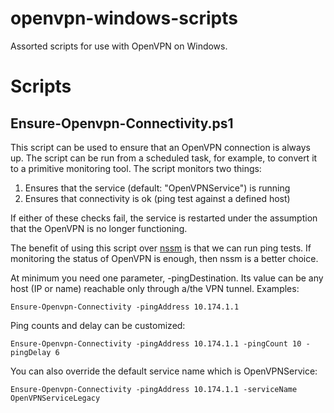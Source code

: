 # openvpn-windows-scripts

Assorted scripts for use with OpenVPN on Windows.

# Scripts

## Ensure-Openvpn-Connectivity.ps1

This script can be used to ensure that an OpenVPN connection is always up. The
script can be run from a scheduled task, for example, to convert it to a
primitive monitoring tool. The script monitors two things:

1. Ensures that the service (default: "OpenVPNService") is running
1. Ensures that connectivity is ok (ping test against a defined host)

If either of these checks fail, the service is restarted under the assumption
that the OpenVPN is no longer functioning.

The benefit of using this script over [nssm](https://nssm.cc/) is that we can
run ping tests. If monitoring the status of OpenVPN is enough, then nssm is a
better choice.

At minimum you need one parameter, -pingDestination. Its value can be any host
(IP or name) reachable only through a/the VPN tunnel. Examples:

    Ensure-Openvpn-Connectivity -pingAddress 10.174.1.1

Ping counts and delay can be customized:

    Ensure-Openvpn-Connectivity -pingAddress 10.174.1.1 -pingCount 10 -pingDelay 6

You can also override the default service name which is OpenVPNService:

    Ensure-Openvpn-Connectivity -pingAddress 10.174.1.1 -serviceName OpenVPNServiceLegacy


